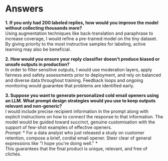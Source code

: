 # Answers

**1. If you only had 200 labeled replies, how would you improve the model without collecting thousands more?**  
Using augmentation techniques like back-translation and paraphrase to increase coverage, I would refine a pre-trained model on the tiny dataset. By giving priority to the most instructive samples for labeling, active learning may also be beneficial.  

**2. How would you ensure your reply classifier doesn’t produce biased or unsafe outputs in production?**  
In order to filter sensitive outputs, I would use moderation layers, apply fairness and safety assessments prior to deployment, and rely on balanced and diverse data throughout training. Feedback loops and ongoing monitoring would guarantee that problems are identified early.  

**3. Suppose you want to generate personalized cold email openers using an LLM. What prompt design strategies would you use to keep outputs relevant and non-generic?**  
I would include precise recipient information in the prompt along with explicit instructions on how to connect the response to that information. The model would be guided toward succinct, genuine customisation with the support of few-shot examples of effective openers.  
*Prompt:* * For a data analyst who just released a study on customer retention, compose a brief, cordial email opener.  Steer clear of general expressions like "I hope you're doing well." *  
 This guarantees that the final product is unique, relevant, and free of clichés.
